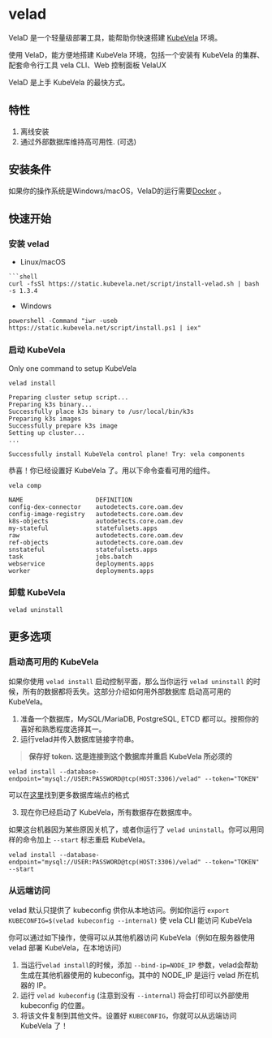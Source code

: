 # velad

VelaD 是一个轻量级部署工具，能帮助你快速搭建 [KubeVela](https://github.com/kubevela/kubevela) 环境。

使用 VelaD，能方便地搭建 KubeVela 环境，包括一个安装有 KubeVela 的集群、配套命令行工具 vela CLI、Web 控制面板 VelaUX

VelaD 是上手 KubeVela 的最快方式。

## 特性

1. 离线安装
2. 通过外部数据库维持高可用性. (可选)

## 安装条件

如果你的操作系统是Windows/macOS，VelaD的运行需要[Docker](https://www.docker.com/products/docker-desktop/) 。

## 快速开始

### 安装 velad

- Linux/macOS
```shell
```shell
curl -fsSl https://static.kubevela.net/script/install-velad.sh | bash -s 1.3.4
```

- Windows
```shell
powershell -Command "iwr -useb https://static.kubevela.net/script/install.ps1 | iex"
```

### 启动 KubeVela

Only one command to setup KubeVela

```shell
velad install
```
```shell
Preparing cluster setup script...
Preparing k3s binary...
Successfully place k3s binary to /usr/local/bin/k3s
Preparing k3s images
Successfully prepare k3s image
Setting up cluster...
...

Successfully install KubeVela control plane! Try: vela components
```
恭喜！你已经设置好 KubeVela 了。用以下命令查看可用的组件。

```shell
vela comp
```
```shell
NAME                    DEFINITION
config-dex-connector    autodetects.core.oam.dev
config-image-registry   autodetects.core.oam.dev
k8s-objects             autodetects.core.oam.dev
my-stateful             statefulsets.apps
raw                     autodetects.core.oam.dev
ref-objects             autodetects.core.oam.dev
snstateful              statefulsets.apps
task                    jobs.batch
webservice              deployments.apps
worker                  deployments.apps
```

### 卸载 KubeVela

```shell
velad uninstall
```

## 更多选项

### 启动高可用的 KubeVela

如果你使用 `velad install` 启动控制平面，那么当你运行 `velad uninstall` 的时候，所有的数据都将丢失。这部分介绍如何用外部数据库
启动高可用的 KubeVela。

1. 准备一个数据库，MySQL/MariaDB, PostgreSQL, ETCD 都可以。按照你的喜好和熟悉程度选择其一。
2. 运行velad并传入数据库链接字符串。

> **保存好 token. 这是连接到这个数据库并重启 KubeVela 所必须的**
```shell
velad install --database-endpoint="mysql://USER:PASSWORD@tcp(HOST:3306)/velad" --token="TOKEN"
```

可以在[这里](db-connect-format.md)找到更多数据库端点的格式

3. 现在你已经启动了 KubeVela，所有数据存在数据库中。

如果这台机器因为某些原因关机了，或者你运行了 `velad uninstall`。你可以用同样的命令加上 `--start` 标志重启 KubeVela。 

```shell
velad install --database-endpoint="mysql://USER:PASSWORD@tcp(HOST:3306)/velad" --token="TOKEN" --start
```

### 从远端访问

velad 默认只提供了 kubeconfig 供你从本地访问。例如你运行 `export KUBECONFIG=$(velad kubeconfig --internal)` 使 vela CLI 能访问 KubeVela

你可以通过如下操作，使得可以从其他机器访问 KubeVela（例如在服务器使用 velad 部署 KubeVela，在本地访问）
1. 当运行`velad install`的时候，添加 `--bind-ip=NODE_IP` 参数，velad会帮助生成在其他机器使用的 kubeconfig。其中的 NODE_IP 是运行 velad 所在机器的 IP。
2. 运行 `velad kubeconfig` (注意到没有 `--internal`) 将会打印可以外部使用 kubeconfig 的位置。
3. 将该文件复制到其他文件。设置好 `KUBECONFIG`，你就可以从远端访问 KubeVela 了！
